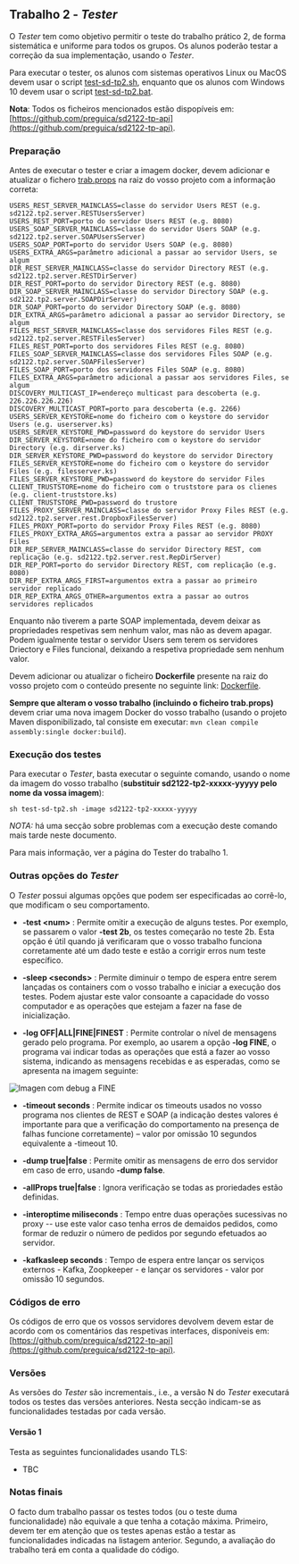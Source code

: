 ## Trabalho 2 - *Tester*

O *Tester* tem como objetivo permitir o teste do trabalho prático 2, de forma sistemática e uniforme para todos os grupos.
Os alunos poderão testar a correção da sua implementação, usando o *Tester*.

Para executar o tester, os alunos com sistemas operativos Linux ou MacOS devem usar o script 
[test-sd-tp2.sh](https://raw.githubusercontent.com/preguica/sd2122-tp-api/main/test-sd-tp2.sh),
enquanto que os alunos com Windows 10 devem usar o script [test-sd-tp2.bat](https://raw.githubusercontent.com/preguica/sd2122-tp-api/main/test-sd-tp2.bat).

**Nota**: Todos os ficheiros mencionados estão dispopíveis em: [https://github.com/preguica/sd2122-tp-api](https://github.com/preguica/sd2122-tp-api).

### Preparação
Antes de executar o tester e criar a imagem docker, devem adicionar e atualizar o 
fichero [trab.props](https://raw.githubusercontent.com/preguica/sd2122-tp-api/main/trab.props) 
na raiz do vosso projeto com a informação correta:


```
USERS_REST_SERVER_MAINCLASS=classe do servidor Users REST (e.g. sd2122.tp2.server.RESTUsersServer)
USERS_REST_PORT=porto do servidor Users REST (e.g. 8080)
USERS_SOAP_SERVER_MAINCLASS=classe do servidor Users SOAP (e.g. sd2122.tp2.server.SOAPUsersServer)
USERS_SOAP_PORT=porto do servidor Users SOAP (e.g. 8080)
USERS_EXTRA_ARGS=parâmetro adicional a passar ao servidor Users, se algum
DIR_REST_SERVER_MAINCLASS=classe do servidor Directory REST (e.g. sd2122.tp2.server.RESTDirServer)
DIR_REST_PORT=porto do servidor Directory REST (e.g. 8080)
DIR_SOAP_SERVER_MAINCLASS=classe do servidor Directory SOAP (e.g. sd2122.tp2.server.SOAPDirServer)
DIR_SOAP_PORT=porto do servidor Directory SOAP (e.g. 8080)
DIR_EXTRA_ARGS=parâmetro adicional a passar ao servidor Directory, se algum
FILES_REST_SERVER_MAINCLASS=classe dos servidores Files REST (e.g. sd2122.tp2.server.RESTFilesServer)
FILES_REST_PORT=porto dos servidores Files REST (e.g. 8080)
FILES_SOAP_SERVER_MAINCLASS=classe dos servidores Files SOAP (e.g. sd2122.tp2.server.SOAPFilesServer)
FILES_SOAP_PORT=porto dos servidores Files SOAP (e.g. 8080)
FILES_EXTRA_ARGS=parâmetro adicional a passar aos servidores Files, se algum
DISCOVERY_MULTICAST_IP=endereço multicast para descoberta (e.g. 226.226.226.226)
DISCOVERY_MULTICAST_PORT=porto para descoberta (e.g. 2266)
USERS_SERVER_KEYSTORE=nome do ficheiro com o keystore do servidor Users (e.g. userserver.ks)
USERS_SERVER_KEYSTORE_PWD=password do keystore do servidor Users
DIR_SERVER_KEYSTORE=nome do ficheiro com o keystore do servidor Directory (e.g. dirserver.ks)
DIR_SERVER_KEYSTORE_PWD=password do keystore do servidor Directory
FILES_SERVER_KEYSTORE=nome do ficheiro com o keystore do servidor Files (e.g. filesserver.ks)
FILES_SERVER_KEYSTORE_PWD=password do keystore do servidor Files
CLIENT_TRUSTSTORE=nome do ficheiro com o truststore para os clienes (e.g. client-truststore.ks)
CLIENT_TRUSTSTORE_PWD=password do trustore
FILES_PROXY_SERVER_MAINCLASS=classe do servidor Proxy Files REST (e.g. sd2122.tp2.server.rest.DropboxFilesServer)
FILES_PROXY_PORT=porto do servidor Proxy Files REST (e.g. 8080)
FILES_PROXY_EXTRA_ARGS=argumentos extra a passar ao servidor PROXY Files
DIR_REP_SERVER_MAINCLASS=classe do servidor Directory REST, com replicação (e.g. sd2122.tp2.server.rest.RepDirServer)
DIR_REP_PORT=porto do servidor Directory REST, com replicação (e.g. 8080)
DIR_REP_EXTRA_ARGS_FIRST=argumentos extra a passar ao primeiro servidor replicado
DIR_REP_EXTRA_ARGS_OTHER=argumentos extra a passar ao outros servidores replicados
```

Enquanto não tiverem a parte SOAP implementada, devem deixar as propriedades respetivas sem nenhum valor, mas não as devem apagar.
Podem igualmente testar o servidor Users sem terem os servidores Driectory e Files funcional, deixando a respetiva propriedade sem
nenhum valor.

Devem adicionar ou atualizar o ficheiro **Dockerfile** presente na raiz do vosso projeto
com o conteúdo presente no seguinte link: [Dockerfile](https://raw.githubusercontent.com/preguica/sd2122-tp-api/main/Dockerfile).

**Sempre que alteram o vosso trabalho (incluindo o ficheiro trab.props)** devem criar 
uma nova imagem Docker do vosso trabalho (usando o projeto Maven disponibilizado, 
tal consiste em executar: `mvn clean compile assembly:single docker:build`).

### Execução dos testes

Para executar o *Tester*, basta executar o seguinte comando, 
usando o nome da imagem do vosso trabalho (**substituir sd2122-tp2-xxxxx-yyyyy pelo 
nome da vossa imagem**):

```
sh test-sd-tp2.sh -image sd2122-tp2-xxxxx-yyyyy
```

*NOTA:* há uma secção sobre problemas com a execução deste comando mais tarde neste documento.

Para mais informação, ver a página do Tester do trabalho 1.


### Outras opções do *Tester*

O *Tester* possui algumas opções que podem ser especificadas ao corrê-lo, que modificam o seu comportamento.

* **-test \<num\>** : Permite omitir a execução de alguns testes. 
Por exemplo, se passarem o valor **-test 2b**, os testes começarão no 
teste 2b. Esta opção é útil quando já verificaram que o vosso trabalho 
funciona corretamente até um dado teste e estão a corrigir erros num 
teste específico.
  
* **-sleep \<seconds\>** : Permite diminuir o tempo de espera entre serem 
lançadas os containers com o vosso trabalho e iniciar a execução dos 
testes. Podem ajustar este valor consoante a capacidade do vosso 
computador e as operações que estejam a fazer na fase de inicialização.

* **-log OFF\|ALL\|FINE\|FINEST** : Permite controlar o nível de mensagens 
gerado pelo programa. Por exemplo, ao usarem a opção **-log FINE**, o 
programa vai indicar todas as operações que está a fazer ao vosso sistema, 
indicando as mensagens recebidas e as esperadas, como se apresenta na 
imagem seguinte:

![Imagen com debug a FINE](../trab1/images/tester-rundetail.png)

* **-timeout seconds** : Permite indicar os timeouts usados no vosso programa 
nos clientes de REST e SOAP (a indicação destes valores é importante para que 
a verificação do comportamento na presença de falhas funcione corretamente) – 
valor por omissão 10 segundos equivalente a -timeout 10.

* **-dump true|false** : Permite omitir as mensagens de erro dos servidor em caso 
de erro, usando **-dump false**.

* **-allProps true|false** : Ignora verificação se todas as proriedades estão definidas.

* **-interoptime miliseconds** : Tempo entre duas operações sucessivas no proxy -- 
use este valor caso tenha erros de demaidos pedidos, como formar de reduzir o número de pedidos
por segundo efetuados ao servidor.

* **-kafkasleep seconds** : Tempo de espera entre lançar os serviços externos - Kafka, Zoopkeeper - 
e lançar os servidores - valor por omissão 10 segundos.


### Códigos de erro

Os códigos de erro que os vossos servidores devolvem devem estar de acordo
com os comentários das respetivas interfaces, disponíveis 
em: [https://github.com/preguica/sd2122-tp-api](https://github.com/preguica/sd2122-tp-api).

### Versões

As versões do *Tester* são incrementais., i.e., a versão N do *Tester* executará todos os testes das versões anteriores.
Nesta secção indicam-se as funcionalidades testadas por cada versão.

#### Versão 1
Testa as seguintes funcionalidades usando TLS:
* TBC

### Notas finais

O facto dum trabalho passar os testes todos (ou o teste duma funcionalidade) não equivale a que tenha a cotação máxima. 
Primeiro, devem ter em atenção que os testes apenas estão a testar as funcionalidades indicadas na listagem anterior.
Segundo, a avaliação do trabalho terá em conta a qualidade do código.
